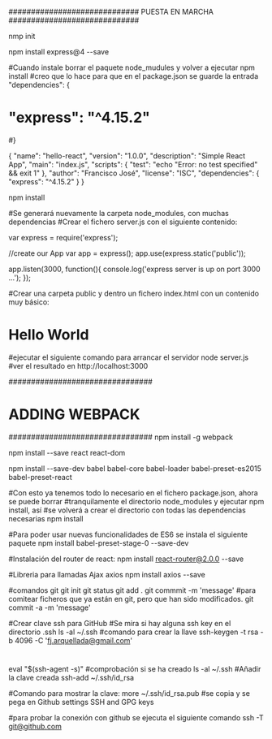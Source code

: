 #############################
       PUESTA EN MARCHA
#############################

nmp init

npm install express@4 --save

#Cuando instale borrar el paquete node_mudules y volver a ejecutar npm install
#creo que lo hace para que en el package.json se guarde la entrada "dependencies": {
#  "express": "^4.15.2"
#}

{
  "name": "hello-react",
  "version": "1.0.0",
  "description": "Simple React App",
  "main": "index.js",
  "scripts": {
    "test": "echo \"Error: no test specified\" && exit 1"
  },
  "author": "Francisco José",
  "license": "ISC",
  "dependencies": {
    "express": "^4.15.2"
  }
}


npm install

#Se generará nuevamente la carpeta node_modules, con muchas dependencias
#Crear el fichero server.js con el siguiente contenido:

var express = require('express');

//create our App
var app = express();
app.use(express.static('public'));

app.listen(3000, function(){
    console.log('express server is up on port 3000 ...');
});

#Crear una carpeta public y dentro un fichero index.html con un contenido muy básico:
<!DOCTYPE html>
<html>
  <head>
    <meta charset="UTF-8"></meta>
  </head!>
  <body>
    <h1>Hello World </h1>
  </body>
</html>
#ejecutar el siguiente comando para arrancar el servidor
node server.js
#ver el resultado en http://localhost:3000

################################
#       ADDING WEBPACK         #
################################
npm install -g webpack

npm install --save react react-dom

npm install --save-dev babel babel-core babel-loader babel-preset-es2015 babel-preset-react

#Con esto ya tenemos todo lo necesario en el fichero package.json, ahora se puede borrar
#tranquilamente el directorio node_modules y ejecutar npm install, así 
#se volverá a crear el directorio con todas las dependencias necesarias
npm install

#Para poder usar nuevas funcionalidades de ES6 se instala el siguiente paquete
npm install babel-preset-stage-0 --save-dev

#Instalación del router de react:
npm install react-router@2.0.0 --save

#Libreria para llamadas Ajax axios
npm install axios --save

#comandos git
git init
git status
git add .
git commmit -m 'message'
#para comitear ficheros que ya están en git, pero que han sido modificados.
git commit -a -m 'message'

#Crear clave ssh para GitHub
#Se mira si hay alguna ssh key en el directorio .ssh
ls -al ~/.ssh 
#comando para crear la llave
ssh-keygen -t rsa -b 4096 -C 'fj.arquellada@gmail.com'
#
eval "$(ssh-agent -s)"
#comprobación si se ha creado
ls -al ~/.ssh
#Añadir la clave creada
ssh-add ~/.ssh/id_rsa

#Comando para mostrar la clave:
more ~/.ssh/id_rsa.pub
#se copia y se pega en Github settings SSH and GPG keys

#para probar la conexión con github se ejecuta el siguiente comando
ssh -T git@github.com